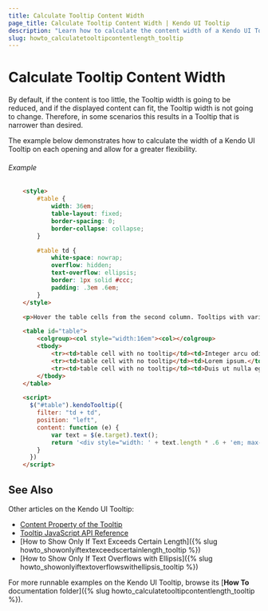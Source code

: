 ```yaml
---
title: Calculate Tooltip Content Width
page_title: Calculate Tooltip Content Width | Kendo UI Tooltip
description: "Learn how to calculate the content width of a Kendo UI Tooltip."
slug: howto_calculatetooltipcontentlength_tooltip
---
```


# Calculate Tooltip Content Width

By default, if the content is too little, the Tooltip width is going to be reduced, and if the displayed content can fit, the Tooltip width is not going to change. Therefore, in some scenarios this results in a Tooltip that is narrower than desired.

The example below demonstrates how to calculate the width of a Kendo UI Tooltip on each opening and allow for a greater flexibility.

###### Example

```html
    <style>
        #table {
            width: 36em;
            table-layout: fixed;
            border-spacing: 0;
            border-collapse: collapse;
        }

        #table td {
            white-space: nowrap;
            overflow: hidden;
            text-overflow: ellipsis;
            border: 1px solid #ccc;
            padding: .3em .6em;
        }
    </style>

    <p>Hover the table cells from the second column. Tooltips with variable width will appear.</p>

    <table id="table">
        <colgroup><col style="width:16em"><col></colgroup>
        <tbody>
            <tr><td>table cell with no tooltip</td><td>Integer arcu odio, egestas nec pretium sit amet, aliquet vel nibh.</td></tr>
            <tr><td>table cell with no tooltip</td><td>Lorem ipsum.</td></tr>
            <tr><td>table cell with no tooltip</td><td>Duis ut nulla eget lectus posuere tempor. </td></tr>
        </tbody>
    </table>

    <script>
      $("#table").kendoTooltip({
        filter: "td + td",
        position: "left",
        content: function (e) {
            var text = $(e.target).text();
            return '<div style="width: ' + text.length * .6 + 'em; max-width: 14em">' + text + '</div>';
        }
      })
    </script>
```

## See Also

Other articles on the Kendo UI Tooltip:

* [Content Property of the Tooltip](/api/javascript/ui/tooltip#configuration-content)
* [Tooltip JavaScript API Reference](/api/javascript/ui/tooltip)
* [How to Show Only If Text Exceeds Certain Length]({% slug howto_showonlyiftextexceedscertainlength_tooltip %})
* [How to Show Only If Text Overflows with Ellipsis]({% slug howto_showonlyiftextoverflowswithellipsis_tooltip %})

For more runnable examples on the Kendo UI Tooltip, browse its [**How To** documentation folder]({% slug howto_calculatetooltipcontentlength_tooltip %}).
